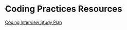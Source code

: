 # Coding Practices Resources

[Coding Interview Study Plan](https://www.techinterviewhandbook.org/coding-interview-study-plan/)
